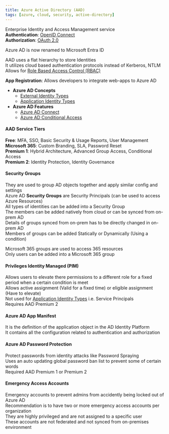 ```yaml
---
title: Azure Active Directory (AAD)
tags: [azure, cloud, security, active-directory]
---
```


Enterprise Identity and Access Management service  
**Authentication**: [OpenID Connect](../../../../Cyber%20Security/Access%20Management/OpenID%20Connect.md)  
**Authorization**: [OAuth 2.0](../../../../Cyber%20Security/Access%20Management/OAuth%202.0.md)

Azure AD is now renamed to Microsoft Entra ID

AAD uses a flat hierarchy to store Identities  
It utilizes cloud based authentication protocols instead of Kerberos, NTLM  
Allows for [Role Based Access Control (RBAC)](../Role%20Based%20Access%20Control%20(RBAC).md)

**App Registration**: Allows developers to integrate web-apps to Azure AD

* **Azure AD Concepts**
	* [External Identity Types](External%20Identity%20Types.md)
	* [Application Identity Types](Application%20Identity%20Types.md)	
* **Azure AD Features**
	* [Azure AD Connect](Azure%20AD%20Connect.md)
	* [Azure AD Conditional Access](Azure%20AD%20Conditional%20Access.md)

#### AAD Service Tiers
**Free**: MFA, SSO, Basic Security & Usage Reports, User Management  
**Microsoft 365**: Custom Branding, SLA, Password Reset    
**Premium 1**: Hybrid Architecture, Advanced Group Access, Conditional Access  
**Premium 2**: Identity Protection, Identity Governance

#### Security Groups
They are used to group AD objects together and apply similar config and settings    
Azure AD **Security Groups** are Security Principals (can be used to access Azure Resources)  
All types of identities can be added into a Security Group  
The members can be added natively from cloud or can be synced from on-prem AD  
Details of groups synced from on-prem has to be directly changed in on-prem AD  
Members of groups can be added Statically or Dynamically (Using a condition)  

Microsoft 365 groups are used to access 365 resources  
Only users can be added into a Microsoft 365 group

#### Privileges Identity Managed (PIM)
Allows users to elevate there permissions to a different role for a fixed period when a certain condition is meet  
Allows active assignment (Valid for a fixed time) or eligible assignment (Have to elevate)  
Not used for [Application Identity Types](Application%20Identity%20Types.md) i.e. Service Principals  
Requires AAD Premium 2  

#### Azure AD App Manifest
It is the definition of the application object in the AD Identity Platform  
It contains all the configuration related to authentication and authorization  

#### Azure AD Password Protection  
Protect passwords from identity attacks like Password Spraying  
Uses an auto updating global password ban list to prevent some of certain words  
Required AAD Premium 1 or Premium 2

#### Emergency Access Accounts
Emergency accounts to prevent admins from accidently being locked out of Azure AD  
Recommendation is to have two or more emergency access accounts per organization  
They are highly privileged and are not assigned to a specific user  
These accounts are not federated and not synced from on-premises environment  
